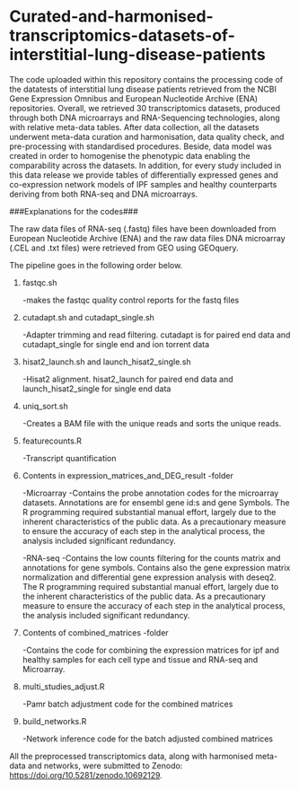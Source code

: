 # Curated-and-harmonised-transcriptomics-datasets-of-interstitial-lung-disease-patients

The code uploaded within this repository contains the processing code of the datatests of interstitial lung disease patients retrieved from the NCBI Gene Expression Omnibus and European Nucleotide Archive (ENA) 
repositories. Overall, we retrieved 30 transcriptomics datasets, produced through both DNA microarrays and RNA-Sequencing technologies, along with relative meta-data tables. After data collection, all the datasets 
underwent meta-data curation and harmonisation, data quality check, and pre-processing with standardised procedures. Beside, data model was created in order to homogenise the phenotypic data enabling the comparability 
across the datasets. In addition, for every study included in this data release we provide tables of differentially expressed genes and co-expression network models of IPF samples and healthy counterparts deriving from 
both RNA-seq and DNA microarrays.


###Explanations for the codes###

The raw data files of RNA-seq (.fastq) files have been downloaded from European Nucleotide Archive (ENA) and the raw data files DNA microarray (.CEL and .txt files) were retrieved from GEO using GEOquery.

The pipeline goes in the following order below.

1. fastqc.sh

	-makes the fastqc quality control reports for the fastq files

2. cutadapt.sh and cutadapt_single.sh

	-Adapter trimming and read filtering. cutadapt is for paired end data and cutadapt_single for single end and ion torrent data

3. hisat2_launch.sh and launch_hisat2_single.sh

	-Hisat2 alignment. hisat2_launch for paired end data and launch_hisat2_single for single end data

4. uniq_sort.sh
  
   -Creates a BAM file with the unique reads and sorts the unique reads. 

5. featurecounts.R

	-Transcript quantification

6. Contents in expression_matrices_and_DEG_result -folder
	
	-Microarray
		-Contains the probe annotation codes for the microarray datasets. Annotations are for ensembl gene id:s and gene Symbols. 
		The R programming required substantial manual effort, largely due to the inherent characteristics of the public data. As a precautionary 
		measure to ensure the accuracy of each step in the analytical process, the analysis included significant redundancy.

	-RNA-seq
		-Contains the low counts filtering for the counts matrix and annotations for gene symbols. Contains also the gene expression matrix normalization and
		differential gene expression analysis with deseq2. The R programming required substantial manual effort, largely due to the inherent characteristics 
		of the public data. As a precautionary  measure to ensure the accuracy of each step in the analytical process, the analysis included significant redundancy.

7. Contents of combined_matrices -folder
   
    -Contains the code for combining the expression matrices for ipf and healthy samples for each cell type and tissue and RNA-seq and Microarray.

8. multi_studies_adjust.R
   
	-Pamr batch adjustment code for the combined matrices

9. build_networks.R
    
    -Network inference code for the batch adjusted combined matrices

All the preprocessed transcriptomics data, along with harmonised meta-data and networks, were submitted to Zenodo: https://doi.org/10.5281/zenodo.10692129.
